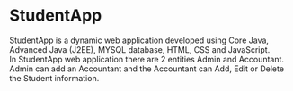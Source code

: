 # StudentApp
StudentApp is a dynamic web application developed using Core Java, Advanced Java (J2EE), MYSQL database, HTML, CSS and JavaScript.  
In StudentApp web application there are 2 entities Admin and Accountant.  
Admin can add an Accountant and the Accountant can Add, Edit or Delete the Student information.
